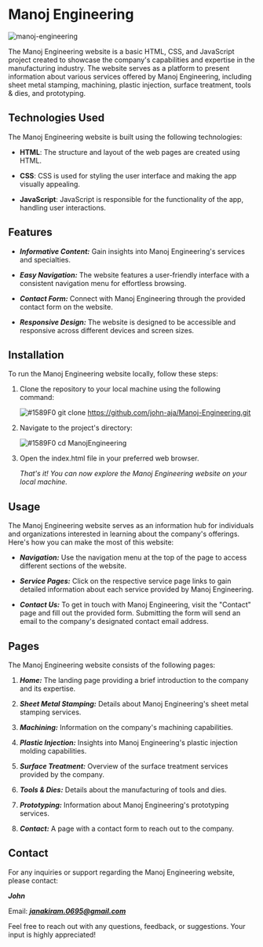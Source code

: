 # Manoj Engineering

![manoj-engineering](https://github.com/john-aja/Manoj-Engineering/assets/95049418/50f11341-2398-4cde-8eb4-92c4577084a6)


The Manoj Engineering website is a basic HTML, CSS, and JavaScript project created to showcase the company's capabilities and expertise in the manufacturing industry. The website serves as a platform to present information about various services offered by Manoj Engineering, including sheet metal stamping, machining, plastic injection, surface treatment, tools & dies, and prototyping.

## Technologies Used

The Manoj Engineering website is built using the following technologies:

- **HTML**: The structure and layout of the web pages are created using HTML.

- **CSS**: CSS is used for styling the user interface and making the app visually appealing.

- **JavaScript**: JavaScript is responsible for the functionality of the app, handling user interactions.

## Features 

- ***Informative Content:*** Gain insights into Manoj Engineering's services and specialties.
  
- ***Easy Navigation:*** The website features a user-friendly interface with a consistent navigation menu for effortless browsing.

- ***Contact Form:*** Connect with Manoj Engineering through the provided contact form on the website.
  
- ***Responsive Design:*** The website is designed to be accessible and responsive across different devices and screen sizes.

## Installation

To run the Manoj Engineering website locally, follow these steps:

1. Clone the repository to your local machine using the following command:

      ![#1589F0](https://www.iconsdb.com/icons/download/color/1589F0/circle-16.png) git clone https://github.com/john-aja/Manoj-Engineering.git

2. Navigate to the project's directory:

      ![#1589F0](https://www.iconsdb.com/icons/download/color/1589F0/circle-16.png) cd ManojEngineering

3. Open the index.html file in your preferred web browser.

   *That's it! You can now explore the Manoj Engineering website on your local machine.*
   
## Usage

The Manoj Engineering website serves as an information hub for individuals and organizations interested in learning about the company's offerings. Here's how you can make the most of this website:

- ***Navigation:*** Use the navigation menu at the top of the page to access different sections of the website.

- ***Service Pages:*** Click on the respective service page links to gain detailed information about each service provided by Manoj Engineering.

- ***Contact Us:*** To get in touch with Manoj Engineering, visit the "Contact" page and fill out the provided form. Submitting the form will send an email to the company's designated contact email address.

## Pages

The Manoj Engineering website consists of the following pages:

1. ***Home:*** The landing page providing a brief introduction to the company and its expertise.

2. ***Sheet Metal Stamping:*** Details about Manoj Engineering's sheet metal stamping services.

3. ***Machining:*** Information on the company's machining capabilities.

4. ***Plastic Injection:*** Insights into Manoj Engineering's plastic injection molding capabilities.

5. ***Surface Treatment:*** Overview of the surface treatment services provided by the company.

6. ***Tools & Dies:*** Details about the manufacturing of tools and dies.
   
7. ***Prototyping:*** Information about Manoj Engineering's prototyping services.

8. ***Contact:*** A page with a contact form to reach out to the company.

## Contact

For any inquiries or support regarding the Manoj Engineering website, please contact:

***John***

Email: ***janakiram.0695@gmail.com***

Feel free to reach out with any questions, feedback, or suggestions. Your input is highly appreciated!
